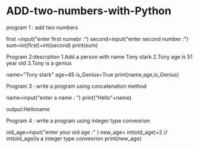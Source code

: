 # ADD-two-numbers-with-Python
program 1 :  add two numbers 

first =input("enter first numebr :")
second=input("enter second number :")
sum=int(first)+int(second)
print(sum)


Program 2:descrption
1.Add a person with name Tony stark 
2.Tony age is 51 year old
3.Tony is a genius

name="Tony stark"
age=45
is_Genius=True
print(name,age,is_Genius) 


Program 3 : write a program using concatenation method

name=input("enter a name : ")
print("Hello"+name)

output:Helloname 


Program 4 : write a program using integer type convesrion

old_age=input("enter your old age :" )
new_age= int(old_age)+2                  // int(old_age)is a integer type convesrion
print(new_age)
